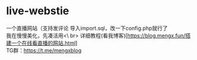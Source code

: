 # live-webstie
一个直播网站（支持发评论
导入import.sql，改一下config.php就行了<br>
我在慢慢美化，先凑活用<\ br>
详细教程(看我博客)[https://blog.mengx.fun/搭建一个在线看直播的网站.html]<br>
TG群：https://t.me/mengxblog

